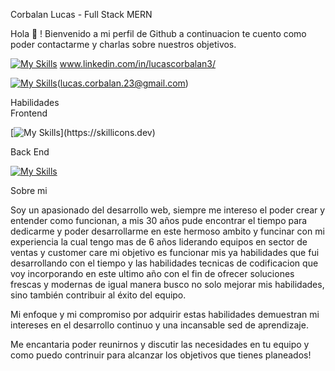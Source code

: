Corbalan Lucas - Full Stack MERN 

Hola 👋 ! Bienvenido a mi perfil de Github a continuacion te cuento como poder contactarme y charlas sobre nuestros objetivos. 

[![My Skills](https://skillicons.dev/icons?i=linkedin)](https://skillicons.dev) www.linkedin.com/in/lucascorbalan3/

[![My Skills](https://skillicons.dev/icons?i=gmail)](https://skillicons.dev)(lucas.corbalan.23@gmail.com)

Habilidades  
Frontend 

[![My Skills](https://skillicons.dev/icons?i=js,html,css,bootstrap,c,react,tailwind,vite,)](https://skillicons.dev)

Back End 

[![My Skills](https://skillicons.dev/icons?i=js,mongodb,express,nodejs,mysql,nextjs	)](https://skillicons.dev)

Sobre mi 

Soy un apasionado del desarrollo web, siempre me intereso el poder crear y entender como funcionan, a mis 30 años pude encontrar el tiempo para dedicarme y poder desarrollarme en este hermoso ambito y funcinar con mi experiencia la cual tengo mas de 6 años liderando equipos en sector de ventas y customer care 
mi objetivo es funcionar mis ya habilidades que fui desarrollando con el tiempo y las habilidades tecnicas de codificacion que voy incorporando en este ultimo año con el fin de ofrecer soluciones frescas y modernas de igual manera busco no solo mejorar mis habilidades, sino también contribuir al éxito del equipo. 

Mi enfoque y mi compromiso por adquirir estas habilidades demuestran mi intereses en el desarrollo continuo y una incansable sed de aprendizaje. 

Me encantaria poder reunirnos y discutir las necesidades en tu equipo y como puedo contrinuir para alcanzar los objetivos que tienes planeados! 



<!---
LucasCorbalan3/LucasCorbalan3 is a ✨ special ✨ repository because its `README.md` (this file) appears on your GitHub profile.
You can click the Preview link to take a look at your changes.
--->

